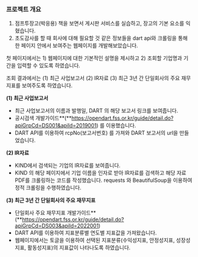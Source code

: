 ### **프로젝트 개요**
1. 점프투장고(박응용) 책을 보면서 게시판 서비스를 실습하고, 장고의 기본 요소를 익혔습니다.
2. 초도감사를 할 때 회사에 대해 필요할 것 같은 정보들을 dart api와 크롤링을 통해 한 페이지 안에서 보여주는 웹페이지를 개발해보았습니다.


첫 페이지에서는 1) 웹페이지에 대한 기본적인 설명을 제시하고 2) 조회할 기업명과 기간을 입력할 수 있도록 하였습니다. 


조회 결과에서는 (1) 최근 사업보고서 (2) IR자료 (3) 최근 3년 간 단일회사의 주요 재무지표를 보여주도록 하였습니다.

**(1) 최근 사업보고서** 

- 최근 사업보고서의 이름과 발행일, DART 의 해당 보고서 링크를 보여줍니다.
- 공시검색 개발가이드**(**https://opendart.fss.or.kr/guide/detail.do?apiGrpCd=DS001&apiId=2019001) 를 이용했습니다.
- DART API를 이용하여 rcpNo(보고서번호) 를 가져와 DART 보고서의 url을 만들었습니다.

**(2) IR자료**

- KIND에서 검색되는 기업의 IR자료를 보여줍니다.
- KIND 의 해당 페이지에서 기업 이름을 인자로 받아 IR자료를 검색하고 해당 자료 PDF를 크롤링하는 코드를 작성했습니다. requests 와 BeautifulSoup을 이용하여 정적 크롤링을 수행하였습니다.

**(3) 최근 3년 간 단일회사의 주요 재무지표**

- 단일회사 주요 재무지표 개발가이드**(**https://opendart.fss.or.kr/guide/detail.do?apiGrpCd=DS003&apiId=2022001)
- DART API를 이용하여 지표분류별 연도별 지표값을 가져왔습니다.
- 웹페이지에서는 토글을 이용하여 선택된 지표분류(수익성지표, 안정성지표, 성장성지표, 활동성지표)의 지표값이 나타나도록 하였습니다.
